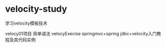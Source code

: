 # velocity-study
学习velocity模板技术

velocy01项目  简单语法
velocyExecise springmvc+spring jdbc+velocity入门教程及其代码实例
